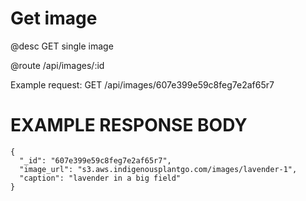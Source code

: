# Get image
@desc GET single image

@route /api/images/:id

Example request: GET /api/images/607e399e59c8feg7e2af65r7

# EXAMPLE RESPONSE BODY
```
{
  "_id": "607e399e59c8feg7e2af65r7",
  "image_url": "s3.aws.indigenousplantgo.com/images/lavender-1",
  "caption": "lavender in a big field"
}
```